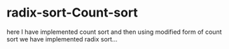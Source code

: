 # radix-sort-Count-sort
here I have implemented count sort and then using modified form of count sort we have implemented radix sort...
